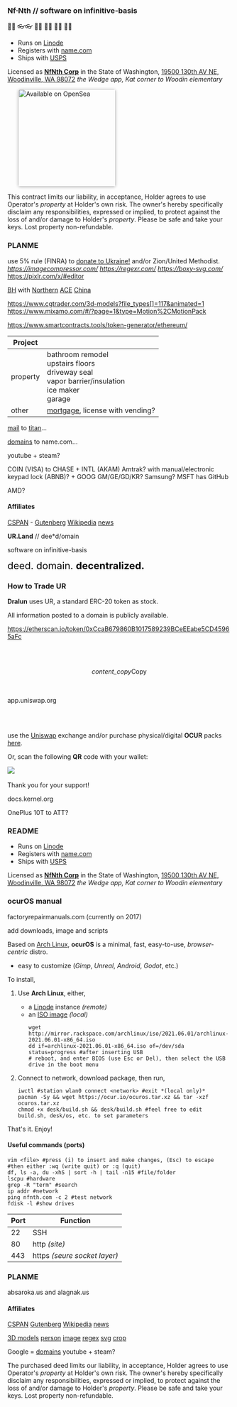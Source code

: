 
### Nf·Nth // software on infinitive-basis

🙂🙂 👓👓 🧤🧤 👖👖 🧦🧦 👟👟 

- Runs on [Linode](https://cloud.linode.com)
- Registers with [name.com](https://www.name.com)
- Ships with [USPS](https://www.usps.com/business/web-tools-apis/documentation-updates.htm)

Licensed as [**NfNth Corp**](https://secure.dor.wa.gov/) in the State of Washington, [19500 130th AV NE, Woodinville, WA 98072](https://blue.kingcounty.com/Assessor/eRealProperty/Dashboard.aspx?ParcelNbr=1428900123) *the Wedge app, Kat corner to Woodin elementary*

<a href="https://opensea.io/nfnth" title="Buy on OpenSea" target="_blank"><img style="margin-left:24px; width:220px; border-radius:5px; box-shadow: 0px 1px 6px rgba(0, 0, 0, 0.25);" src="https://storage.googleapis.com/opensea-static/Logomark/Badge%20-%20Available%20On%20-%20Light.png" alt="Available on OpenSea" /></a>

This contract limits our liability, in acceptance, Holder agrees to use Operator's *property* at Holder's own risk. The owner's hereby specifically disclaim any responsibilities, expressed or implied, to protect against the loss of and/or damage to Holder's *property*. Please be safe and take your keys. Lost property non-refundable.

### PLANME

use 5% rule (FINRA) to [donate to Ukraine!](https://engine.presearch.org/search?q=donate+to+ukraine) and/or Zion/United Methodist.  *https://imagecompressor.com/* *https://regexr.com/* *https://boxy-svg.com/* https://pixlr.com/x/#editor

[BH](https://www.bhphotovideo.com/) with [Northern](https://www.northerntool.com/) [ACE](https://www.acehardware.com/)
[China](https://www.made-in-china.com/products-search/hot-china-products/Intel_Tablet.html)

https://www.cgtrader.com/3d-models?file_types[]=117&animated=1
https://www.mixamo.com/#/?page=1&type=Motion%2CMotionPack

https://www.smartcontracts.tools/token-generator/ethereum/

|Project||
|-|-|
|property|bathroom remodel<br/>upstairs floors<br/>driveway seal<br/>vapor barrier/insulation<br/>ice maker<br/>garage|
|other|[mortgage](loandepot.com), license with vending?|

[mail](https://mail.google.com/mail/u/0/#inbox) to [titan](https://app.titan.email/login/)...

[domains](https://domains.google.com/registrar/) to name.com...

youtube + steam?

COIN (VISA) to CHASE + INTL (AKAM) 
Amtrak? with manual/electronic keypad lock (ABNB)? + GOOG GM/GE/GD/KR? Samsung? MSFT has GitHub

AMD?

#### Affiliates

[CSPAN](https://www.c-span.org) - [Gutenberg](http://www.gutenberg.org) [Wikipedia](https://www.wikipedia.org/wiki/Special:Random) [news](https://wikipedia.org/wiki/Main_Page)


**UR.Land** // dee*d/omain

software on infinitive-basis

<div><span style="font-size:22px;color:black;">deed. domain. </span><span style="font-size:22px; color:black; font-weight:bold;">decentralized.</span></div>

### How to Trade UR

**Dralun** uses UR, a standard ERC-20 token as stock. 

All information posted to a domain is publicly available. 

https://etherscan.io/token/0xCcaB679860B1017589239BCeEEabe5CD45965aFc

<br/><br/>
<div style="text-align:center;">
<a onclick="navigator.clipboard.writeText('0xCcaB679860B1017589239BCeEEabe5CD45965aFc');M.toast({html: 'Address copied.'});" class="waves-effect waves-light btn"><i class="material-icons right">content_copy</i>Copy</a></div>
<br/><br/>

app.uniswap.org

<br/><br/>

use the [Uniswap](https://app.uniswap.com) exchange and/or purchase physical/digital **OCUR** packs [here](https://opensea.io/assets/ethereum/0x495f947276749ce646f68ac8c248420045cb7b5e/62652367444291733483705976494538757758952482544655308357132040313142580873668).

Or, scan the following **QR** code with your wallet:
<div><img src="https://chart.googleapis.com/chart?chs=120x120&cht=qr&chl=0xB0D39Cd2a5Acc510529444B45a3ACa189D971c49&choe=UTF-8" /></div>
<br/>
Thank you for your support!
<br/>

docs.kernel.org

OnePlus 10T to ATT?

### README

- Runs on [Linode](https://cloud.linode.com)
- Registers with [name.com](https://www.name.com)
- Ships with [USPS](https://www.usps.com/business/web-tools-apis/documentation-updates.htm)

Licensed as [**NfNth Corp**](https://secure.dor.wa.gov/) in the State of Washington, [19500 130th AV NE, Woodinville, WA 98072](https://blue.kingcounty.com/Assessor/eRealProperty/Dashboard.aspx?ParcelNbr=1428900123) *the Wedge app, Kat corner to Woodin elementary*

### ocurOS manual

factoryrepairmanuals.com (currently on 2017)

add downloads, image and scripts

Based on [Arch Linux](https://archlinux.org), **ocurOS** is a minimal, fast, easy-to-use, *browser-centric* distro.

- easy to customize (*Gimp*, *Unreal*, *Android*, *Godot*, etc.)

To install,

1. Use **Arch Linux**, either,

   - a [Linode](https://linode.com) instance *(remote)*
   - an [ISO image](https://archlinux.org/download/) *(local)*
      ```
      wget http://mirror.rackspace.com/archlinux/iso/2021.06.01/archlinux-2021.06.01-x86_64.iso
      dd if=archlinux-2021.06.01-x86_64.iso of=/dev/sda status=progress #after inserting USB
      # reboot, and enter BIOS (use Esc or Del), then select the USB drive in the boot menu
      ```

1. Connect to network, download package, then run,

   ```
   iwctl #station wlan0 connect <network> #exit *(local only)*
   pacman -Sy && wget https://ocur.io/ocuros.tar.xz && tar -xzf ocuros.tar.xz 
   chmod +x desk/build.sh && desk/build.sh #feel free to edit build.sh, desk/os, etc. to set parameters
   ```

That's it. Enjoy!

#### Useful commands (ports)

```
vim <file> #press (i) to insert and make changes, (Esc) to escape
#then either :wq (write quit) or :q (quit)
df, ls -a, du -xhS | sort -h | tail -n15 #file/folder
lscpu #hardware
grep -R "term" #search
ip addr #network
ping nfnth.com -c 2 #test network
fdisk -l #show drives
```

|Port|Function|
|-|-|
|22|SSH|
|80|http *(site)*|
|443|https *(seure socket layer)*|


### PLANME

absaroka.us and alagnak.us

#### Affiliates

[CSPAN](https://www.c-span.org) [Gutenberg](http://www.gutenberg.org) [Wikipedia](https://www.wikipedia.org/wiki/Special:Random) [news](https://wikipedia.org/wiki/Main_Page)

[3D models](https://www.cgtrader.com/3d-models?file_types[]=117&animated=1) [person](https://www.mixamo.com/#/?page=1&type=Motion%2CMotionPack) [image](https://imagecompressor.com/) [regex](https://regexr.com/) [svg](https://boxy-svg.com/) [crop](https://pixlr.com/x/#editor)

Google = [domains](https://domains.google.com/registrar/) youtube + steam?

The purchased deed limits our liability, in acceptance, Holder agrees to use Operator's *property* at Holder's own risk. The owner's hereby specifically disclaim any responsibilities, expressed or implied, to protect against the loss of and/or damage to Holder's *property*. Please be safe and take your keys. Lost property non-refundable.
